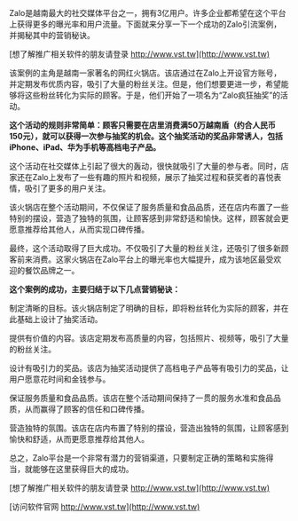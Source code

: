 Zalo是越南最大的社交媒体平台之一，拥有3亿用户。许多企业都希望在这个平台上获得更多的曝光率和用户流量。下面就来分享一下一个成功的Zalo引流案例，并揭秘其中的营销秘诀。

[想了解推广相关软件的朋友请登录 http://www.vst.tw](http://www.vst.tw)

该案例的主角是越南一家著名的网红火锅店。该店通过在Zalo上开设官方账号，并定期发布优质内容，吸引了大量的粉丝关注。但是，他们想要更进一步，希望能够将这些粉丝转化为实际的顾客。于是，他们开始了一项名为“Zalo疯狂抽奖”的活动。

**这个活动的规则非常简单：顾客只需要在店里消费满50万越南盾（约合人民币150元），就可以获得一次参与抽奖的机会。这个抽奖活动的奖品非常诱人，包括iPhone、iPad、华为手机等高档电子产品。**

这个活动在社交媒体上引起了很大的轰动，很快就吸引了大量的参与者。同时，店家还在Zalo上发布了一些有趣的照片和视频，展示了抽奖过程和获奖者的喜悦表情，吸引了更多的用户关注。

该火锅店在整个活动期间，不仅保证了服务质量和食品品质，还在店内布置了一些特别的摆设，营造了独特的氛围，让顾客感到非常舒适和愉快。这样，顾客就会更愿意推荐给其他人，从而实现口碑传播。

最终，这个活动取得了巨大成功。不仅吸引了大量的粉丝关注，还吸引了很多新顾客前来消费。这家火锅店在Zalo平台上的曝光率也大幅提升，成为该地区最受欢迎的餐饮品牌之一。

**这个案例的成功，主要归结于以下几点营销秘诀：**

制定清晰的目标。该火锅店制定了明确的目标，即将粉丝转化为实际的顾客，并在此基础上设计了抽奖活动。

提供有价值的内容。该店定期发布高质量的内容，包括照片、视频等，吸引了大量的粉丝关注。

设计有吸引力的奖品。该店为抽奖活动提供了高档电子产品等有吸引力的奖品，让用户愿意花时间和金钱参与。

保证服务质量和食品品质。该店在整个活动期间保持了一贯的服务水准和食品品质，从而赢得了顾客的信任和口碑传播。

营造独特的氛围。该店在店内布置了特别的摆设，营造出独特的氛围，让顾客感到愉快和舒适，从而更愿意推荐给其他人。

总之，Zalo平台是一个非常有潜力的营销渠道，只要制定正确的策略和实施得当，就能够在这里获得巨大的成功。

[想了解推广相关软件的朋友请登录 http://www.vst.tw](http://www.vst.tw)


[访问软件官网 http://www.vst.tw](http://www.vst.tw)
